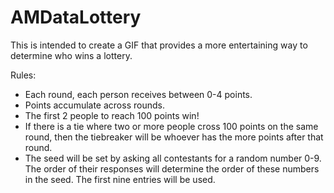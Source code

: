 # AMDataLottery
This is intended to create a GIF that provides a more entertaining way to determine who wins a lottery.

Rules:
- Each round, each person receives between 0-4 points.
- Points accumulate across rounds.
- The first 2 people to reach 100 points win!
- If there is a tie where two or more people cross 100 points on the same round, then the tiebreaker will be whoever has the more points after that round.
- The seed will be set by asking all contestants for a random number 0-9. The order of their responses will determine the order of these numbers in the seed. The first nine entries will be used.
